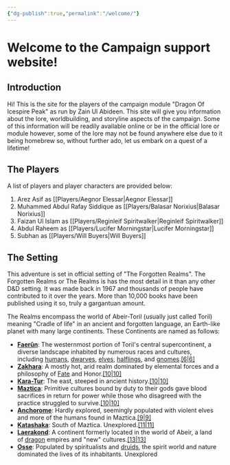 ```yaml
---
{"dg-publish":true,"permalink":"/welcome/"}
---
```


# Welcome to the Campaign support website!

## Introduction

Hi! This is the site for the players of the campaign module "Dragon Of Icespire Peak" as run by Zain Ul Abideen. This site will give you information about the lore, worldbuilding, and storyline aspects of the campaign. Some of this information will be readily available online or be in the official lore or module however, some of the lore may not be found anywhere else due to it being homebrew so, without further ado, let us embark on a quest of a lifetime!

## The Players

A list of players and player characters are provided below:

1. Arez Asif as [[Players/Aegnor Elessar\|Aegnor Elessar]]
2. Muhammed Abdul Rafay Siddique as [[Players/Balasar Norixius\|Balasar Norixius]]
3. Faizan Ul Islam as [[Players/Reginleif Spiritwalker\|Reginleif Spiritwalker]]
4. Abdul Raheem as [[Players/Lucifer Morningstar\|Lucifer Morningstar]]
5. Subhan as [[Players/Will Buyers\|Will Buyers]]

## The Setting

This adventure is set in official setting of "The Forgotten Realms". The Forgotten Realms or The Realms is has the most detail in it than any other D&D setting. It was made back in 1967 and thousands of people have contributed to it over the years. More than 10,000 books have been published using it so, truly a gargantuan amount. 

The Realms encompass the world of Abeir-Toril (usually just called Toril) meaning "Cradle of life" in an ancient and forgotten language, an Earth-like planet with many large continents. These Continents are named as follows:
- **[Faerûn](https://forgottenrealms.fandom.com/wiki/Faer%C3%BBn "Faerûn")**: The westernmost portion of Toril's central supercontinent, a diverse landscape inhabited by numerous races and cultures, including [humans](https://forgottenrealms.fandom.com/wiki/Human "Human"), [dwarves](https://forgottenrealms.fandom.com/wiki/Dwarf "Dwarf"), [elves](https://forgottenrealms.fandom.com/wiki/Elf "Elf"), [halflings](https://forgottenrealms.fandom.com/wiki/Halfling "Halfling"), and [gnomes](https://forgottenrealms.fandom.com/wiki/Gnome "Gnome").[[6\|6]](https://forgottenrealms.fandom.com/wiki/Toril#cite_note-FRCS2e-p4-6)
- **[Zakhara](https://forgottenrealms.fandom.com/wiki/Zakhara "Zakhara")**: A mostly hot, arid realm dominated by elemental forces and a philosophy of [Fate](https://forgottenrealms.fandom.com/wiki/Fate "Fate") and Honor.[[10\|10]](https://forgottenrealms.fandom.com/wiki/Toril#cite_note-FRCS2e-p5-10)
- **[Kara-Tur](https://forgottenrealms.fandom.com/wiki/Kara-Tur "Kara-Tur")**: The east, steeped in ancient history.[[10\|10]](https://forgottenrealms.fandom.com/wiki/Toril#cite_note-FRCS2e-p5-10)
- **[Maztica](https://forgottenrealms.fandom.com/wiki/Maztica "Maztica")**: Primitive cultures bound by duty to their gods gave blood sacrifices in return for power while those who disagreed with the practice struggled to survive.[[10\|10]](https://forgottenrealms.fandom.com/wiki/Toril#cite_note-FRCS2e-p5-10)
- **[Anchorome](https://forgottenrealms.fandom.com/wiki/Anchorome "Anchorome")**: Hardly explored, seemingly populated with violent elves and more of the humans found in Maztica.[[9\|9]](https://forgottenrealms.fandom.com/wiki/Toril#cite_note-G&G-p10-9)
- **[Katashaka](https://forgottenrealms.fandom.com/wiki/Katashaka "Katashaka")**: South of Maztica. Unexplored.[[11\|11]](https://forgottenrealms.fandom.com/wiki/Toril#cite_note-TGHotR-29-30-11)
- **[Laerakond](https://forgottenrealms.fandom.com/wiki/Laerakond "Laerakond")**: A continent formerly located in the world of Abeir, a land of [dragon](https://forgottenrealms.fandom.com/wiki/Dragon "Dragon") empires and "new" cultures.[[13\|13]](https://forgottenrealms.fandom.com/wiki/Toril#cite_note-FRCG-p200-13)
- **[Osse](https://forgottenrealms.fandom.com/wiki/Osse "Osse")**: Populated by spiritualists and [druids](https://forgottenrealms.fandom.com/wiki/Druid "Druid"), the spirit world and nature dominated the lives of its inhabitants. Unexplored



